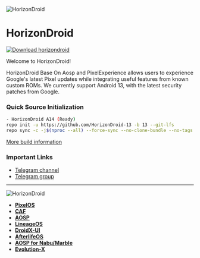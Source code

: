 ![HorizonDroid](https://github.com/zamkara/.github/blob/main/horizonlts.svg) 

HorizonDroid
===========

[![Download horizondroid](https://img.shields.io/sourceforge/dt/horizondroid.svg)](https://sourceforge.net/projects/horizondroid/files/latest/download)

Welcome to HorizonDroid!

HorizonDroid Base On Aosp and PixelExperience allows users to experience Google's latest Pixel updates while integrating useful features from known custom ROMs.
We currently support Android 13, with the latest security patches from Google.

### Quick Source Initialization ###
```bash
- HorizonDroid A14 (Ready)
repo init -u https://github.com/HorizonDroid-13 -b 13 --git-lfs
repo sync -c -j$(nproc --all) --force-sync --no-clone-bundle --no-tags
```
[More build information](https://github.com/HorizonDroid-13/manifest)

### Important Links

- [Telegram channel](https://t.me/horizondroid)
- [Telegram group](https://t.me/HorizonDroidChat)

-----------------------------------------------------------------------------
![HorizonDroid](https://github.com/zamkara/.github/blob/main/creditlts.svg) 
 * [**PixelOS**](https://github.com/PixelOS-Fourteen)
 * [**CAF**](https://source.codeaurora.org)
 * [**AOSP**](https://android.googlesource.com)
 * [**LineageOS**](https://github.com/LineageOS)
 * [**DroidX-UI**](https://github.com/DroidX-UI)
 * [**AfterlifeOS**](https://github.com/AfterLifePrjkt13)
 * [**AOSP for Nabu/Marble**](https://github.com/Nabu-upsidedowncake)
 * [**Evolution-X**](https://github.com/Evolution-X)
